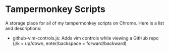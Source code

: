 Tampermonkey Scripts
====================

A storage place for all of my tampermonkey scripts on Chrome. Here is a list and descriptions:

- github-vim-controls.js: Adds vim controls while viewing a GitHub repo (j/k = up/down, enter/backspace = forward/backward)
